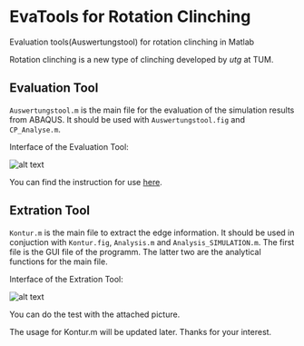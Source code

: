 # EvaTools for Rotation Clinching
Evaluation tools(Auswertungstool) for rotation clinching in Matlab

Rotation clinching is a new type of clinching developed by *utg* at TUM.

## Evaluation Tool
```Auswertungstool.m``` is the main file for the evaluation of the simulation results from ABAQUS.
It should be used with ```Auswertungstool.fig``` and ```CP_Analyse.m```.

Interface of the Evaluation Tool:

![alt text](https://github.com/hangwudy/EvaTool_RC/blob/master/Interface/Auswertungstool_GUI.PNG "Interface")

You can find the instruction for use [here](https://github.com/hangwudy/EvaTool_RC/blob/master/EvaluationTool/GUI_Introduction_rev_0.pdf).

## Extration Tool
```Kontur.m``` is the main file to extract the edge information. It should be used in conjuction with ```Kontur.fig```, ```Analysis.m``` and ```Analysis_SIMULATION.m```. The first file is the GUI file of the programm. The latter two are the analytical functions for the main file.


Interface of the Extration Tool:

![alt text](https://github.com/hangwudy/EvaTool_RC/blob/master/Interface/Kontur_GUI.PNG "Interface")

You can do the test with the attached picture.

The usage for Kontur.m will be updated later. Thanks for your interest.
